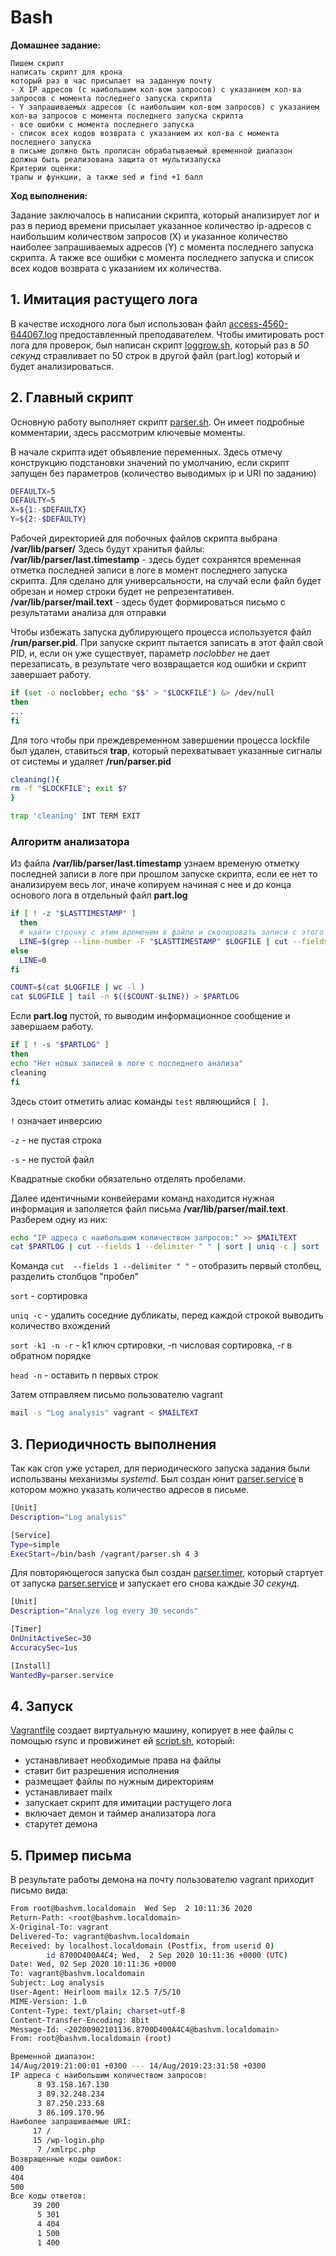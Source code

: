 # Bash
**Домашнее задание:**
```
Пишем скрипт
написать скрипт для крона
который раз в час присылает на заданную почту
- X IP адресов (с наибольшим кол-вом запросов) с указанием кол-ва запросов c момента последнего запуска скрипта
- Y запрашиваемых адресов (с наибольшим кол-вом запросов) с указанием кол-ва запросов c момента последнего запуска скрипта
- все ошибки c момента последнего запуска
- список всех кодов возврата с указанием их кол-ва с момента последнего запуска
в письме должно быть прописан обрабатываемый временной диапазон
должна быть реализована защита от мультизапуска
Критерии оценки:
трапы и функции, а также sed и find +1 балл
```

**Ход выполнения:**

Задание заключалось в написании скрипта, который анализирует лог и раз в период времени присылает указанное количество ip-адресов с наибольшим количеством запросов (X) и указанное количество наиболее запрашиваемых адресов (Y) с момента последнего запуска скрипта. А также все ошибки с момента последнего запуска и список всех кодов возврата с указанием их количества.

## 1. Имитация растущего лога
В качестве исходного лога был использован файл [access-4560-644067.log](access-4560-644067.log) предоставленный преподавателем.
Чтобы имитировать рост лога для проверок, был написан скрипт [loggrow.sh](loggrow.sh), который раз в *50 секунд* стравливает по 50 строк в другой файл (part.log) который и будет анализироваться.

## 2. Главный скрипт
Основную работу выполняет скрипт [parser.sh](parser.sh).
Он имеет подробные комментарии, здесь рассмотрим ключевые моменты.

В начале скрипта идет объявление переменных. Здесь отмечу конструкцию подстановки значений по умолчанию, если скрипт запущен без параметров (количество выводимых ip и URI по заданию)
```bash
DEFAULTX=5
DEFAULTY=5
X=${1:-$DEFAULTX}
Y=${2:-$DEFAULTY}
```

Рабочей директорией для побочных файлов скрипта выбрана **/var/lib/parser/**
Здесь будут хранитья файлы:
**/var/lib/parser/last.timestamp** - здесь будет сохранятся временная отметка последней записи в логе в момент последнего запуска скрипта. Для сделано для универсальности, на случай если файл будет обрезан и номер строки будет не репрезентативен.
**/var/lib/parser/mail.text** - здесь будет формироваться письмо с результатами анализа для отправки

Чтобы избежать запуска дублирующего процесса используется файл **/run/parser.pid**. При запуске скрипт пытается записать в этот файл свой PID, и, если он уже существует, параметр *noclobber* не дает перезаписать, в результате чего возвращается код ошибки и скрипт завершает работу.
```bash
if (set -o noclobber; echo "$$" > "$LOCKFILE") &> /dev/null
then
...
fi
```

Для того чтобы при преждевременном завершении процесса lockfile был удален, ставиться **trap**, который перехватывает указанные сигналы от системы и удаляет **/run/parser.pid**
```bash
cleaning(){
rm -f "$LOCKFILE"; exit $?
}

trap 'cleaning' INT TERM EXIT
```

### Алгоритм анализатора
Из файла **/var/lib/parser/last.timestamp** узнаем временую отметку последней записи в логе при прошлом запуске скрипта, если ее нет то анализируем весь лог, иначе копируем начиная с нее и до конца основого лога в отдельный файл **part.log** 
```bash
if [ ! -z "$LASTTIMESTAMP" ]
  then
  # найти строчку с этим временем в файле и скопировать записи с этого момента в отдельный файл
  LINE=$(grep --line-number -F "$LASTTIMESTAMP" $LOGFILE | cut --fields 1 --delimiter ":" | head -1 )
else
  LINE=0
fi

COUNT=$(cat $LOGFILE | wc -l )
cat $LOGFILE | tail -n $(($COUNT-$LINE)) > $PARTLOG
```
Если **part.log** пустой, то выводим информационное сообщение и завершаем работу.
```bash
if [ ! -s "$PARTLOG" ]
then
echo "Нет новых записей в логе с последнего анализа"
cleaning
fi
```
Здесь стоит отметить алиас команды `test` являющийся `[ ]`.

`!` означает инверсию

`-z` - не пустая строка

`-s` - не пустой файл

Квадратные скобки обязательно отделять пробелами.

Далее идентичными конвейерами команд находится нужная информация и заполяется файл письма **/var/lib/parser/mail.text**.
Разберем одну из них:
```bash
echo "IP адреса с наибольшим количеством запросов:" >> $MAILTEXT
cat $PARTLOG | cut --fields 1 --delimiter " " | sort | uniq -c | sort -k1 -n -r | head -$X >> $MAILTEXT
```
Команда `cut  --fields 1 --delimiter " "` - отобразить первый столбец, разделить столбцов "пробел"

`sort` - сортировка

`uniq -c` - удалить соседние дубликаты, перед каждой строкой выводить количество вхождений

`sort -k1 -n -r` - k1 ключ сртировки, -n числовая сортировка, -r в обратном порядке

`head -n` - оставить n первых строк

Затем отправляем письмо пользователю vagrant
```bash
mail -s "Log analysis" vagrant < $MAILTEXT
```

## 3. Периодичность выполнения
Так как cron уже устарел, для периодического запуска задания были использваны механизмы *systemd*.
Был создан юнит [parser.service](parser.service) в котором можно указать количество адресов в письме.
```bash
[Unit]
Description="Log analysis"

[Service]
Type=simple
ExecStart=/bin/bash /vagrant/parser.sh 4 3
```

Для повторяющегося запуска был создан [parser.timer](parser.timer), который стартует от запуска [parser.service](parser.service) и запускает его снова каждые *30 секунд*.
```bash
[Unit]
Description="Analyze log every 30 seconds"

[Timer]
OnUnitActiveSec=30
AccuracySec=1us

[Install]
WantedBy=parser.service
```

## 4. Запуск
[Vagrantfile](Vagrantfile) создает виртуальную машину, копирует в нее файлы с помощью rsync и провижинет ей [script.sh](script.sh), который:
- устанавливает необходимые права на файлы
- ставит бит разрешения исполнения
- размещает файлы по нужным директориям
- устанавливает mailx
- запускает скрипт для имитации растущего лога
- включает демон и таймер анализатора лога
- старутет демона

## 5. Пример письма
В результате работы демона на почту пользователю vagrant приходит письмо вида:
```bash
From root@bashvm.localdomain  Wed Sep  2 10:11:36 2020
Return-Path: <root@bashvm.localdomain>
X-Original-To: vagrant
Delivered-To: vagrant@bashvm.localdomain
Received: by localhost.localdomain (Postfix, from userid 0)
        id 8700D400A4C4; Wed,  2 Sep 2020 10:11:36 +0000 (UTC)
Date: Wed, 02 Sep 2020 10:11:36 +0000
To: vagrant@bashvm.localdomain
Subject: Log analysis
User-Agent: Heirloom mailx 12.5 7/5/10
MIME-Version: 1.0
Content-Type: text/plain; charset=utf-8
Content-Transfer-Encoding: 8bit
Message-Id: <20200902101136.8700D400A4C4@bashvm.localdomain>
From: root@bashvm.localdomain (root)

Временной диапазон:
14/Aug/2019:21:00:01 +0300 --- 14/Aug/2019:23:31:58 +0300
IP адреса с наибольшим количеством запросов:
      8 93.158.167.130
      3 89.32.248.234
      3 87.250.233.68
      3 86.109.170.96
Наиболее запрашиваемые URI:
     17 /
     15 /wp-login.php
      7 /xmlrpc.php
Возвращенные коды ошибок:
400
404
500
Все коды ответов:
     39 200
      5 301
      4 404
      1 500
      1 400



